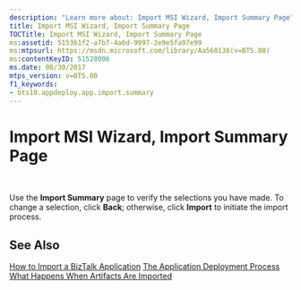 ```yaml
---
description: "Learn more about: Import MSI Wizard, Import Summary Page"
title: Import MSI Wizard, Import Summary Page
TOCTitle: Import MSI Wizard, Import Summary Page
ms:assetid: 515361f2-a7b7-4a6d-9997-2e9e5fa97e99
ms:mtpsurl: https://msdn.microsoft.com/library/Aa560138(v=BTS.80)
ms:contentKeyID: 51528006
ms.date: 08/30/2017
mtps_version: v=BTS.80
f1_keywords:
- bts10.appdeploy.app.import.summary
---
```


# Import MSI Wizard, Import Summary Page

 

Use the **Import Summary** page to verify the selections you have made. To change a selection, click **Back**; otherwise, click **Import** to initiate the import process.

## See Also

[How to Import a BizTalk Application](https://msdn.microsoft.com/library/aa560132\(v=bts.80\))  
[The Application Deployment Process](https://msdn.microsoft.com/library/aa559316\(v=bts.80\))  
[What Happens When Artifacts Are Imported](https://msdn.microsoft.com/library/aa577939\(v=bts.80\))

